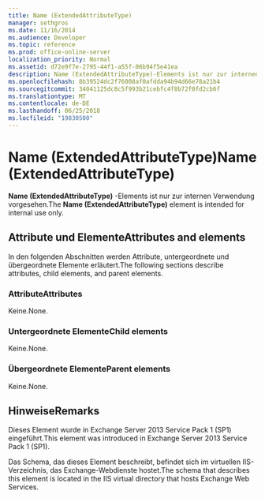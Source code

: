 ```yaml
---
title: Name (ExtendedAttributeType)
manager: sethgros
ms.date: 11/16/2014
ms.audience: Developer
ms.topic: reference
ms.prod: office-online-server
localization_priority: Normal
ms.assetid: d72e9f7e-2795-44f1-a55f-06b94f5e41ea
description: Name (ExtendedAttributeType)-Elements ist nur zur internen Verwendung vorgesehen.
ms.openlocfilehash: 8b39524dc2f76008af0afdda94b94d66e78a21b4
ms.sourcegitcommit: 34041125dc8c5f993b21cebfc4f8b72f0fd2cb6f
ms.translationtype: MT
ms.contentlocale: de-DE
ms.lasthandoff: 06/25/2018
ms.locfileid: "19830500"
---
```

# <a name="name-extendedattributetype"></a><span data-ttu-id="fb3eb-103">Name (ExtendedAttributeType)</span><span class="sxs-lookup"><span data-stu-id="fb3eb-103">Name (ExtendedAttributeType)</span></span>

<span data-ttu-id="fb3eb-104">**Name (ExtendedAttributeType)** -Elements ist nur zur internen Verwendung vorgesehen.</span><span class="sxs-lookup"><span data-stu-id="fb3eb-104">The **Name (ExtendedAttributeType)** element is intended for internal use only.</span></span> 

## <a name="attributes-and-elements"></a><span data-ttu-id="fb3eb-105">Attribute und Elemente</span><span class="sxs-lookup"><span data-stu-id="fb3eb-105">Attributes and elements</span></span>

<span data-ttu-id="fb3eb-106">In den folgenden Abschnitten werden Attribute, untergeordnete und übergeordnete Elemente erläutert.</span><span class="sxs-lookup"><span data-stu-id="fb3eb-106">The following sections describe attributes, child elements, and parent elements.</span></span>
  
### <a name="attributes"></a><span data-ttu-id="fb3eb-107">Attribute</span><span class="sxs-lookup"><span data-stu-id="fb3eb-107">Attributes</span></span>

<span data-ttu-id="fb3eb-108">Keine.</span><span class="sxs-lookup"><span data-stu-id="fb3eb-108">None.</span></span>
  
### <a name="child-elements"></a><span data-ttu-id="fb3eb-109">Untergeordnete Elemente</span><span class="sxs-lookup"><span data-stu-id="fb3eb-109">Child elements</span></span>

<span data-ttu-id="fb3eb-110">Keine.</span><span class="sxs-lookup"><span data-stu-id="fb3eb-110">None.</span></span>
  
### <a name="parent-elements"></a><span data-ttu-id="fb3eb-111">Übergeordnete Elemente</span><span class="sxs-lookup"><span data-stu-id="fb3eb-111">Parent elements</span></span>

<span data-ttu-id="fb3eb-112">Keine.</span><span class="sxs-lookup"><span data-stu-id="fb3eb-112">None.</span></span>
  
## <a name="remarks"></a><span data-ttu-id="fb3eb-113">Hinweise</span><span class="sxs-lookup"><span data-stu-id="fb3eb-113">Remarks</span></span>

<span data-ttu-id="fb3eb-114">Dieses Element wurde in Exchange Server 2013 Service Pack 1 (SP1) eingeführt.</span><span class="sxs-lookup"><span data-stu-id="fb3eb-114">This element was introduced in Exchange Server 2013 Service Pack 1 (SP1).</span></span>
  
<span data-ttu-id="fb3eb-115">Das Schema, das dieses Element beschreibt, befindet sich im virtuellen IIS-Verzeichnis, das Exchange-Webdienste hostet.</span><span class="sxs-lookup"><span data-stu-id="fb3eb-115">The schema that describes this element is located in the IIS virtual directory that hosts Exchange Web Services.</span></span>
  

